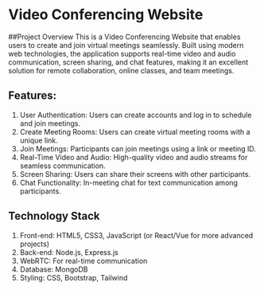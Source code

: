 # Video Conferencing Website

##Project Overview
This is a Video Conferencing Website that enables users to create and join virtual meetings seamlessly. 
Built using modern web technologies, the application supports real-time video and audio communication, 
screen sharing, and chat features, making it an excellent solution for remote collaboration, online classes, and team meetings.

## Features:
1. User Authentication: Users can create accounts and log in to schedule and join meetings.
2. Create Meeting Rooms: Users can create virtual meeting rooms with a unique link.
3. Join Meetings: Participants can join meetings using a link or meeting ID.
4. Real-Time Video and Audio: High-quality video and audio streams for seamless communication.
5. Screen Sharing: Users can share their screens with other participants.
6. Chat Functionality: In-meeting chat for text communication among participants.

## Technology Stack
1. Front-end: HTML5, CSS3, JavaScript (or React/Vue for more advanced projects)
2. Back-end: Node.js, Express.js
3. WebRTC: For real-time communication
4. Database: MongoDB 
5. Styling: CSS, Bootstrap, Tailwind 
